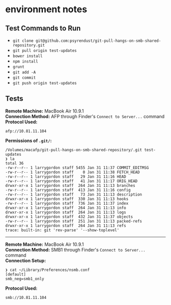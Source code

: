 # environment notes

## Test Commands to Run

- `git clone git@github.com:psyrendust/git-pull-hangs-on-smb-shared-repository.git`
- `git pull origin test-updates`
- `bower install`
- `npm install`
- `grunt`
- `git add -A`
- `git commit`
- `git push origin test-updates`

## Tests

**Remote Machine:** MacBook Air 10.9.1  
**Connection Method:** AFP through Finder's `Connect to Server...` command  
**Protocol Used:**

```shell
afp://10.81.11.104
```

**Permissions of `.git/`:**  

```shell
/Volumes/macafp/git-pull-hangs-on-smb-shared-repository/.git test-updates
❯ la
total 36
-rw-r--r-- 1 larrygordon staff 5455 Jan 31 11:37 COMMIT_EDITMSG
-rw-r--r-- 1 larrygordon staff    0 Jan 31 11:38 FETCH_HEAD
-rw-r--r-- 1 larrygordon staff   29 Jan 31 11:16 HEAD
-rw-r--r-- 1 larrygordon staff   41 Jan 31 11:17 ORIG_HEAD
drwxr-xr-x 1 larrygordon staff  264 Jan 31 11:13 branches
-rw-r--r-- 1 larrygordon staff  413 Jan 31 11:16 config
-rw-r--r-- 1 larrygordon staff   73 Jan 31 11:13 description
drwxr-xr-x 1 larrygordon staff  330 Jan 31 11:13 hooks
-rw-r--r-- 1 larrygordon staff  736 Jan 31 11:37 index
drwxr-xr-x 1 larrygordon staff  264 Jan 31 11:13 info
drwxr-xr-x 1 larrygordon staff  264 Jan 31 11:13 logs
drwxr-xr-x 1 larrygordon staff  432 Jan 31 11:37 objects
-rw-r--r-- 1 larrygordon staff  251 Jan 31 11:13 packed-refs
drwxr-xr-x 1 larrygordon staff  264 Jan 31 11:13 refs
trace: built-in: git 'rev-parse' '--show-toplevel'
```

-----
**Remote Machine:** MacBook Air 10.9.1  
**Connection Method:** SMB1 through Finder's `Connect to Server...` command  
**Connection Setup:**

```shell
❯ cat ~/Library/Preferences/nsmb.conf
[default]
smb_neg=smb1_only
```

**Protocol Used:**

```shell
smb://10.81.11.104
```
